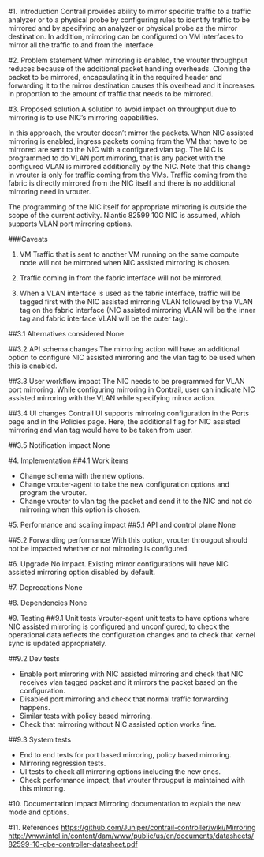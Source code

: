 
#1. Introduction
Contrail provides ability to mirror specific traffic to a traffic analyzer or
to a physical probe by configuring rules to identify traffic to be mirrored 
and by specifying an analyzer or physical probe as the mirror destination. 
In addition, mirroring can be configured on VM interfaces to mirror all the
traffic to and from the interface.

#2. Problem statement
When mirroring is enabled, the vrouter throughput reduces because of the
additional packet handling overheads. Cloning the packet to be mirrored,
encapsulating it in the required header and forwarding it to the mirror
destination causes this overhead and it increases in proportion to the
amount of traffic that needs to be mirrored.

#3. Proposed solution
A solution to avoid impact on throughput due to mirroring is to use NIC’s
mirroring capabilities.

In this approach, the vrouter doesn’t mirror the packets. When NIC assisted
mirroring is enabled, ingress packets coming from the VM that have to be
mirrored are sent to the NIC with a configured vlan tag. The NIC is programmed
to do VLAN port mirroring, that is any packet with the configured VLAN is
mirrored additionally by the NIC. Note that this change in vrouter is only for
traffic coming from the VMs. Traffic coming from the fabric is directly
mirrored from the NIC itself and there is no additional mirroring need in
vrouter.

The programming of the NIC itself for appropriate mirroring is outside the
scope of the current activity. Niantic 82599 10G NIC is assumed, which supports
VLAN port mirroring options.

###Caveats
1. VM Traffic that is sent to another VM running on the same compute
node will not be mirrored when NIC assisted mirroring is chosen.

2. Traffic coming in from the fabric interface will not be mirrored.

3. When a VLAN interface is used as the fabric interface, traffic will be
tagged first with the NIC assisted mirroring VLAN followed by the VLAN tag
on the fabric interface (NIC assisted mirroring VLAN will be the inner tag and
fabric interface VLAN will be the outer tag).

##3.1 Alternatives considered
None

##3.2 API schema changes
The mirroring action will have an additional option to configure NIC assisted
mirroring and the vlan tag to be used when this is enabled.

##3.3 User workflow impact
The NIC needs to be programmed for VLAN port mirroring. While configuring
mirroring in Contrail, user can indicate NIC assisted mirroring with the VLAN
while specifying mirror action.

##3.4 UI changes
Contrail UI supports mirroring configuration in the Ports page and in the
Policies page. Here, the additional flag for NIC assisted mirroring and vlan
tag would have to be taken from user.

##3.5 Notification impact
None

#4. Implementation
##4.1 Work items
* Change schema with the new options.
* Change vrouter-agent to take the new configuration options and program the
  vrouter.
* Change vrouter to vlan tag the packet and send it to the NIC and not do
  mirroring when this option is chosen.

#5. Performance and scaling impact
##5.1 API and control plane
None

##5.2 Forwarding performance
With this option, vrouter througput should not be impacted whether or not
mirroring is configured.

#6. Upgrade
No impact. Existing mirror configurations will have NIC assisted mirroring
option disabled by default.

#7. Deprecations
None

#8. Dependencies
None

#9. Testing
##9.1 Unit tests
Vrouter-agent unit tests to have options where NIC assisted mirroring is
configured and unconfigured, to check the operational data reflects the
configuration changes and to check that kernel sync is updated appropriately.

##9.2 Dev tests
* Enable port mirroring with NIC assisted mirroring and check that NIC receives
  vlan tagged packet and it mirrors the packet based on the configuration.
* Disabled port mirroring and check that normal traffic forwarding happens.
* Similar tests with policy based mirroring.
* Check that mirroring without NIC assisted option works fine.

##9.3 System tests
* End to end tests for port based mirroring, policy based mirroring.
* Mirroring regression tests.
* UI tests to check all mirroring options including the new ones.
* Check performance impact, that vrouter througput is maintained with this
  mirroring.

#10. Documentation Impact
Mirroring documentation to explain the new mode and options.

#11. References
https://github.com/Juniper/contrail-controller/wiki/Mirroring
http://www.intel.in/content/dam/www/public/us/en/documents/datasheets/82599-10-gbe-controller-datasheet.pdf
